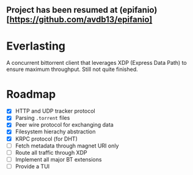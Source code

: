 ## Project has been resumed at (epifanio)[https://github.com/avdb13/epifanio]


# Everlasting
A concurrent bittorrent client that leverages XDP (Express Data Path) to ensure maximum throughput. Still not quite finished.

# Roadmap
- [x] HTTP and UDP tracker protocol
- [x] Parsing `.torrent` files
- [x] Peer wire protocol for exchanging data
- [x] Filesystem hierachy abstraction
- [x] KRPC protocol (for DHT)
- [ ] Fetch metadata through magnet URI only
- [ ] Route all traffic through XDP
- [ ] Implement all major BT extensions
- [ ] Provide a TUI
